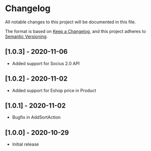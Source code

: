 # Changelog
All notable changes to this project will be documented in this file.

The format is based on [Keep a Changelog](https://keepachangelog.com/en/1.0.0/),
and this project adheres to [Semantic Versioning](https://semver.org/spec/v2.0.0.html).

## [1.0.3] - 2020-11-06

- Added support for Socius 2.0 API

## [1.0.2] - 2020-11-02

- Added support for Eshop price in Product

## [1.0.1] - 2020-11-02

- Bugfix in AddSortAction

## [1.0.0] - 2020-10-29
- Initial release
